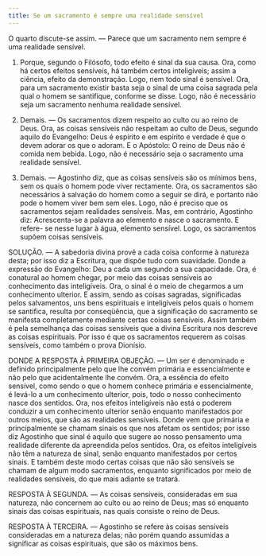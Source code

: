 ```yaml
---
title: Se um sacramento é sempre uma realidade sensível
---
```


O quarto discute-se assim. — Parece que um sacramento nem sempre é uma realidade sensível.  

1. Porque, segundo o Filósofo, todo efeito é sinal da sua causa. Ora, como há certos efeitos sensíveis, há também certos inteligíveis; assim a ciência, efeito da demonstração. Logo, nem todo sinal é sensível. Ora, para um sacramento existir basta seja o sinal de uma coisa sagrada pela qual o homem se santifique, conforme se disse. Logo, não é necessário seja um sacramento nenhuma realidade sensível.  

2. Demais. — Os sacramentos dizem respeito ao culto ou ao reino de Deus. Ora, as coisas sensíveis não respeitam ao culto de Deus, segundo aquilo do Evangelho: Deus é espírito e em espírito e verdade é que o devem adorar os que o adoram. E o Apóstolo: O reino de Deus não é comida nem bebida. Logo, não é necessário seja o sacramento uma realidade sensível.  

3. Demais. — Agostinho diz, que as coisas sensíveis são os mínimos bens, sem os quais o homem pode viver rectamente. Ora, os sacramentos são necessários à salvação do homem como a seguir se dirá, e portanto não pode o homem viver bem sem eles. Logo, não é preciso que os sacramentos sejam realidades sensíveis.  Mas, em contrário, Agostinho diz: Acrescenta-se a palavra ao elemento e nasce o sacramento. E refere- se nesse lugar à água, elemento sensível. Logo, os sacramentos supõem coisas sensíveis.  

SOLUÇÃO. — A sabedoria divina provê a cada coisa conforme à natureza desta; por isso diz a Escritura, que dispõe tudo com suavidade. Donde a expressão do Evangelho: Deu a cada um segundo a sua capacidade. Ora, é conatural ao homem chegar, por meio das coisas sensíveis ao conhecimento das inteligíveis. Ora, o sinal é o meio de chegarmos a um conhecimento ulterior. E assim, sendo as coisas sagradas, significadas pelos salvamentos, uns bens espirituais e inteligíveis pelos quais o homem se santifica, resulta por conseqüência, que a significação do sacramento se manifesta completamente mediante certas coisas sensíveis. Assim também é pela semelhança das coisas sensíveis que a divina Escritura nos descreve as coisas espirituais. Por isso é que os sacramentos requerem as coisas sensíveis, como também o prova Dionísio.  

DONDE A RESPOSTA À PRIMEIRA OBJEÇÃO. — Um ser é denominado e definido principalmente pelo que lhe convém primária e essencialmente e não pelo que acidentalmente lhe convém. Ora, a essência do efeito sensível, como sendo o que o homem conhece primária e essencialmente, é levá-lo a um conhecimento ulterior, pois, todo o nosso conhecimento nasce dos sentidos. Ora, nos efeitos inteligíveis não está o poderem conduzir a um conhecimento ulterior senão enquanto manifestados por outros meios, que são as realidades sensíveis. Donde vem que primária e principalmente se chamam sinais os que nos afetam os sentidos; por isso diz Agostinho que sinal é aquilo que sugere ao nosso pensamento uma realidade diferente da apreendida pelos sentidos. Ora, os efeitos inteligíveis não têm a natureza de sinal, senão enquanto manifestados por certos sinais. E também deste modo certas coisas que não são sensíveis se chamam de algum modo sacramentos, enquanto significados por meio de realidades sensíveis, do que mais adiante se tratará.  

RESPOSTA À SEGUNDA. — As coisas sensíveis, consideradas em sua natureza, não concernem ao culto ou ao reino de Deus; mas só enquanto sinais das coisas espirituais, nas quais consiste o reino de Deus.  

RESPOSTA À TERCEIRA. — Agostinho se refere às coisas sensíveis consideradas em a natureza delas; não porém quando assumidas a significar as coisas espirituais, que são os máximos bens.
